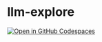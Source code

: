 # llm-explore

[![Open in GitHub Codespaces](https://github.com/codespaces/badge.svg)](https://codespaces.new/skillrepos/llm-explore?quickstart=1)
